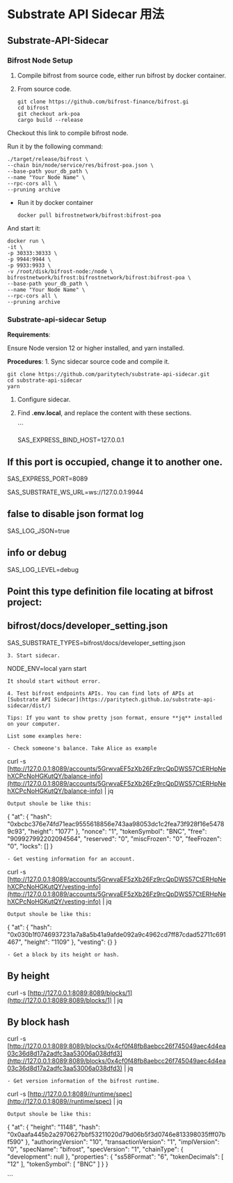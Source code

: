 # Substrate API Sidecar 用法

## Substrate-API-Sidecar

### Bifrost Node Setup

1. Compile bifrost from source code, either run bifrost by docker container.
2. From source code.

   ```text
   git clone https://github.com/bifrost-finance/bifrost.gi
   cd bifrost
   git checkout ark-poa
   cargo build --release
   ```

Checkout this link to compile bifrost node.

Run it by the following command:

```text
./target/release/bifrost \
--chain bin/node/service/res/bifrost-poa.json \
--base-path your_db_path \
--name "Your Node Name" \
--rpc-cors all \
--pruning archive
```

* Run it by docker container

  ```text
  docker pull bifrostnetwork/bifrost:bifrost-poa
  ```

And start it:

```text
docker run \
-it \
-p 30333:30333 \
-p 9944:9944 \
-p 9933:9933 \
-v /root/disk/bifrost-node:/node \
bifrostnetwork/bifrost:bifrostnetwork/bifrost:bifrost-poa \
--base-path your_db_path \
--name "Your Node Name" \
--rpc-cors all \
--pruning archive
```

### Substrate-api-sidecar Setup

**Requirements**:

Ensure Node version 12 or higher installed, and yarn installed.

**Procedures**: 1. Sync sidecar source code and compile it.

```text
git clone https://github.com/paritytech/substrate-api-sidecar.git
cd substrate-api-sidecar
yarn
```

1. Configure sidecar.
2. Find **.env.local**, and replace the content with these sections.

   \`\`\`

   SAS\_EXPRESS\_BIND\_HOST=127.0.0.1

## If this port is occupied, change it to another one.

SAS\_EXPRESS\_PORT=8089

SAS\_SUBSTRATE\_WS\_URL=ws://127.0.0.1:9944

## false to disable json format log

SAS\_LOG\_JSON=true

## info or debug

SAS\_LOG\_LEVEL=debug

## Point this type definition file locating at bifrost project:

## bifrost/docs/developer\_setting.json

SAS\_SUBSTRATE\_TYPES=bifrost/docs/developer\_setting.json

```text
3. Start sidecar.
```

NODE\_ENV=local yarn start

```text
It should start without error.

4. Test bifrost endpoints APIs. You can find lots of APIs at [Substrate API Sidecar](https://paritytech.github.io/substrate-api-sidecar/dist/)

Tips: If you want to show pretty json format, ensure **jq** installed on your computer.

List some examples here:

- Check someone's balance. Take Alice as example
```

curl -s [http://127.0.0.1:8089/accounts/5GrwvaEF5zXb26Fz9rcQpDWS57CtERHpNehXCPcNoHGKutQY/balance-info](http://127.0.0.1:8089/accounts/5GrwvaEF5zXb26Fz9rcQpDWS57CtERHpNehXCPcNoHGKutQY/balance-info) \| jq

```text
Output shoule be like this:
```

{ "at": { "hash": "0xbcbc376e74fd71eac9555618856e743aa98053dc1c2fea73f928f16e54789c93", "height": "1077" }, "nonce": "1", "tokenSymbol": "BNC", "free": "909927992202094564", "reserved": "0", "miscFrozen": "0", "feeFrozen": "0", "locks": \[\] }

```text
- Get vesting information for an account.
```

curl -s [http://127.0.0.1:8089/accounts/5GrwvaEF5zXb26Fz9rcQpDWS57CtERHpNehXCPcNoHGKutQY/vesting-info](http://127.0.0.1:8089/accounts/5GrwvaEF5zXb26Fz9rcQpDWS57CtERHpNehXCPcNoHGKutQY/vesting-info) \| jq

```text
Output shoule be like this:
```

{ "at": { "hash": "0x030b1f0746937231a7a8a5b41a9afde092a9c4962cd7ff87cdad52711c691467", "height": "1109" }, "vesting": {} }

```text
- Get a block by its height or hash.
```

## By height

curl -s [http://127.0.0.1:8089:8089/blocks/1](http://127.0.0.1:8089:8089/blocks/1) \| jq

## By block hash

curl -s [http://127.0.0.1:8089:8089/blocks/0x4cf0f48fb8aebcc26f745049aec4d4ea03c36d8d17a2adfc3aa53006a038dfd3](http://127.0.0.1:8089:8089/blocks/0x4cf0f48fb8aebcc26f745049aec4d4ea03c36d8d17a2adfc3aa53006a038dfd3) \| jq

```text
- Get version information of the bifrost runtime.
```

curl -s [http://127.0.0.1:8089//runtime/spec](http://127.0.0.1:8089//runtime/spec) \| jq

```text
Output shoule be like this:
```

{ "at": { "height": "1148", "hash": "0x0aafa445b2a2970627bbf53211020d79d06b5f3d0746e813398035fff07bf590" }, "authoringVersion": "10", "transactionVersion": "1", "implVersion": "0", "specName": "bifrost", "specVersion": "1", "chainType": { "development": null }, "properties": { "ss58Format": "6", "tokenDecimals": \[ "12" \], "tokenSymbol": \[ "BNC" \] } }

\`\`\`

